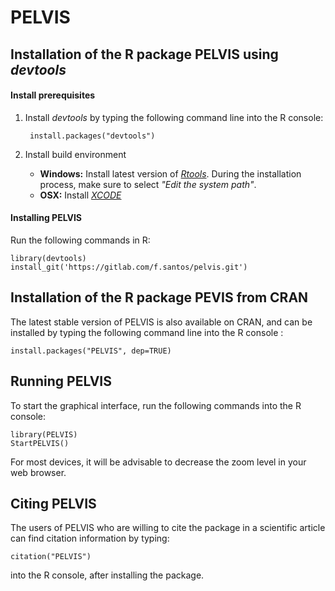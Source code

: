 PELVIS
======

## Installation of the R package PELVIS using *devtools*

#### Install prerequisites

1. Install *devtools* by typing the following command line into the R console:

		install.packages("devtools")

2. Install build environment
    * **Windows:** Install latest version of *[Rtools](https://cran.r-project.org/bin/windows/Rtools/)*. During the installation process, make sure to select *"Edit the system path"*.
    * **OSX:** Install *[XCODE](https://developer.apple.com/xcode/)*

#### Installing PELVIS

Run the following commands in R:
        
	library(devtools)
	install_git('https://gitlab.com/f.santos/pelvis.git')


## Installation of the R package PEVIS from CRAN

The latest stable version of PELVIS is also available on CRAN, and can be installed by typing the following command line into the R console :

	install.packages("PELVIS", dep=TRUE)
	
## Running PELVIS

To start the graphical interface, run the following commands into the R console:

	library(PELVIS)
	StartPELVIS()
	
For most devices, it will be advisable to decrease the zoom level in your web browser.
	
## Citing PELVIS

The users of PELVIS who are willing to cite the package in a scientific article can find citation information by typing:

	citation("PELVIS")

into the R console, after installing the package.
